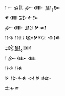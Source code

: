 <div class='block'>
<div class='line'>𒁹 𒀸 𒌗𒍩 𒅎𒂂 𒅅𒌉</div>
<div class='line'>𒀭𒈪 𒁉𒅆𒄿</div>
<div class='line'>𒅎𒂂 𒋗𒊒 𒃻 𒀜</div>
<div class='line'>𒀀𒈾 𒀀𒆗 𒆧𒃻𒌈 𒈾𒋙𒌑</div>
<div class='line'>𒃶𒅅𒇷</div>
<div class='line'>𒁹 𒅎𒂂 𒈪</div>
<div class='line'>𒀀𒈾 𒀀𒀭</div>
<div class='line'>𒃻 𒁹𒌇𒅆𒀭 𒀴 𒃻 𒈗</div>
<div class='line'>𒉺𒉡𒌑</div>
</div>